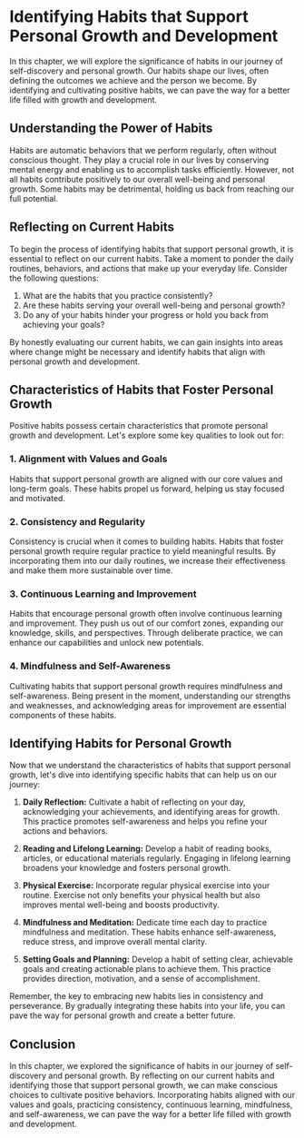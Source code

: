 Identifying Habits that Support Personal Growth and Development
==========================================================================

In this chapter, we will explore the significance of habits in our journey of self-discovery and personal growth. Our habits shape our lives, often defining the outcomes we achieve and the person we become. By identifying and cultivating positive habits, we can pave the way for a better life filled with growth and development.

Understanding the Power of Habits
---------------------------------

Habits are automatic behaviors that we perform regularly, often without conscious thought. They play a crucial role in our lives by conserving mental energy and enabling us to accomplish tasks efficiently. However, not all habits contribute positively to our overall well-being and personal growth. Some habits may be detrimental, holding us back from reaching our full potential.

Reflecting on Current Habits
----------------------------

To begin the process of identifying habits that support personal growth, it is essential to reflect on our current habits. Take a moment to ponder the daily routines, behaviors, and actions that make up your everyday life. Consider the following questions:

1. What are the habits that you practice consistently?
2. Are these habits serving your overall well-being and personal growth?
3. Do any of your habits hinder your progress or hold you back from achieving your goals?

By honestly evaluating our current habits, we can gain insights into areas where change might be necessary and identify habits that align with personal growth and development.

Characteristics of Habits that Foster Personal Growth
-----------------------------------------------------

Positive habits possess certain characteristics that promote personal growth and development. Let's explore some key qualities to look out for:

### 1. Alignment with Values and Goals

Habits that support personal growth are aligned with our core values and long-term goals. These habits propel us forward, helping us stay focused and motivated.

### 2. Consistency and Regularity

Consistency is crucial when it comes to building habits. Habits that foster personal growth require regular practice to yield meaningful results. By incorporating them into our daily routines, we increase their effectiveness and make them more sustainable over time.

### 3. Continuous Learning and Improvement

Habits that encourage personal growth often involve continuous learning and improvement. They push us out of our comfort zones, expanding our knowledge, skills, and perspectives. Through deliberate practice, we can enhance our capabilities and unlock new potentials.

### 4. Mindfulness and Self-Awareness

Cultivating habits that support personal growth requires mindfulness and self-awareness. Being present in the moment, understanding our strengths and weaknesses, and acknowledging areas for improvement are essential components of these habits.

Identifying Habits for Personal Growth
--------------------------------------

Now that we understand the characteristics of habits that support personal growth, let's dive into identifying specific habits that can help us on our journey:

1. **Daily Reflection:** Cultivate a habit of reflecting on your day, acknowledging your achievements, and identifying areas for growth. This practice promotes self-awareness and helps you refine your actions and behaviors.

2. **Reading and Lifelong Learning:** Develop a habit of reading books, articles, or educational materials regularly. Engaging in lifelong learning broadens your knowledge and fosters personal growth.

3. **Physical Exercise:** Incorporate regular physical exercise into your routine. Exercise not only benefits your physical health but also improves mental well-being and boosts productivity.

4. **Mindfulness and Meditation:** Dedicate time each day to practice mindfulness and meditation. These habits enhance self-awareness, reduce stress, and improve overall mental clarity.

5. **Setting Goals and Planning:** Develop a habit of setting clear, achievable goals and creating actionable plans to achieve them. This practice provides direction, motivation, and a sense of accomplishment.

Remember, the key to embracing new habits lies in consistency and perseverance. By gradually integrating these habits into your life, you can pave the way for personal growth and create a better future.

Conclusion
----------

In this chapter, we explored the significance of habits in our journey of self-discovery and personal growth. By reflecting on our current habits and identifying those that support personal growth, we can make conscious choices to cultivate positive behaviors. Incorporating habits aligned with our values and goals, practicing consistency, continuous learning, mindfulness, and self-awareness, we can pave the way for a better life filled with growth and development.
